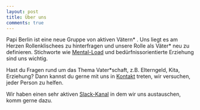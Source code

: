 ```yaml
---
layout: post
title: Über uns
comments: true
---
```


Papi Berlin ist eine neue Gruppe von aktiven Vätern* . Uns liegt es am Herzen Rollenklischees zu hinterfragen und unsere Rolle als Väter* neu zu definieren. Stichworte wie [Mental-Load](https://english.emmaclit.com/2017/05/20/you-shouldve-asked/) und bedürfnissorientierte Erziehung sind uns wichtig.

Hast du Fragen rund um das Thema Vater*schaft, z.B. Elterngeld, Kita, Erziehung? Dann kannst du gerne mit uns in [Kontakt](/contact) treten, wir versuchen, jeder Person zu helfen. 

Wir haben einen sehr aktiven [Slack-Kanal](/pages/slack) in dem wir uns austauschen, komm gerne dazu.
